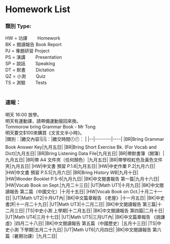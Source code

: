 # Homework List
<h3>類別 Type:</h3>
HW = 功課　　 Homework
<br/>BK = 閱讀報告 Book Report
<br/>PJ = 專題研習 Project
<br/>PS = 演講　　 Presentation
<br/>SP = 說話　　 Speaking
<br/>DT = 默書　　 Dictation
<br/>QZ = 小測　　 Quiz
<br/>TS = 測驗　　 Tests
<br/>
<br/><h3>速報： </h3>
明天 16:00 放學。
<br/>明天有運動課，請帶備運動服回來換。
<br/>Tommorow bring Grammar Book - Mr Tong
<br/>明天要交$100來購買《文言文半小時》。
<br/>
|類別：|繳交內容🗒️🗒️：|繳交時間🕗🕗： |
|--|--------|----|
|BR|Bring Grammar Book Answer Key|九月五日|
|BR|Bring Short Exercise Bk. (For Vocab and Dict)|九月五日|
|BR|Bring Listening Data File|九月五日|
|BR|帶默書簿（開簿）|九月五日|
|BR|帶 A4 文件夾（任何顏色）|九月五日|
|BR|帶學校紅色及黃色文件夾|九月五日|
|HW|中文書 預習 P.1.6|九月五日|
|HW|中史作業 P.2|九月六日|
|HW|中文書 預習 P.5.5|九月六日|
|BR|Bring History WB|九月十日|
|HW|Wonder Booklet P.5-6|九月九日|
|BK|中文閱書報告 第一篇|九月十六日|
|HW|Vocab Book on Sept.|九月二十三日|
|UT|Math UT1|十月九日|
|BK|中文閱讀報告 第二篇（中國文化）|十月十五日|
|HW|Vocab Book on Oct.|十月二十一日|
|UT|Math UT2|十月UT內|
|BK|中文篇章報告 《老屋》|十一月五日|
|BK|中史書評|十一月二十九日|
|UT|Math UT3|十二月二日|
|BK|中文閱讀報告 第三篇|十二月三日|
|TS|中史小測 上學期|十二月五日|
|BK|中文閱讀報告 第四篇|二月十日|
|UT|Math UT4|三月十七日|
|UT|Math UT5|三月UT內|
|BK|中文篇章報告 《說謙虛》|四月二十八日|
|BK|中文閱讀報告 第五篇（中國歷史）|五月十三日|
|TS|中史小測 下學期|五月二十九日|
|UT|Math UT6|六月四日|
|BK|中文閱讀報告 第六篇（暑期功課）|九月二日|